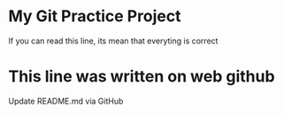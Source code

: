 # My Git Practice Project
If you can read this line, its mean that everyting is correct 
# This line was written on web github 














Update README.md via GitHub
